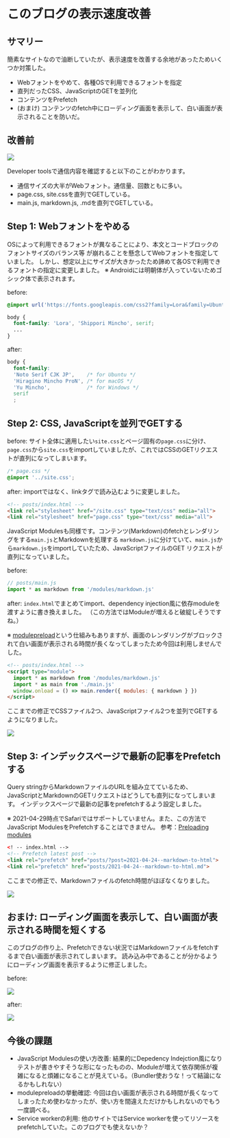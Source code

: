 # このブログの表示速度改善

## サマリー

簡素なサイトなので油断していたが、表示速度を改善する余地があったためいくつか対策した。
- Webフォントをやめて、各種OSで利用できるフォントを指定
- 直列だったCSS、JavaScriptのGETを並列化
- コンテンツをPrefetch
- (おまけ) コンテンツのfetch中にローディング画面を表示して、白い画面が表示されることを防いだ。

## 改善前

![](https://resource-iinm-github-io.s3-ap-northeast-1.amazonaws.com/2021-04-29--speed-up-my-blog/init.webp)

Developer toolsで通信内容を確認すると以下のことがわかります。

- 通信サイズの大半がWebフォント。通信量、回数ともに多い。
- page.css, site.cssを直列でGETしている。
- main.js, markdown.js, .mdを直列でGETしている。

## Step 1: Webフォントをやめる

OSによって利用できるフォントが異なることにより、本文とコードブロックのフォントサイズのバランス等
が崩れることを懸念してWebフォントを指定していました。
しかし、想定以上にサイズが大きかったため諦めて各OSで利用できるフォントの指定に変更しました。
※ Androidには明朝体が入っていないためゴシック体で表示されます。

before:

```css
@import url('https://fonts.googleapis.com/css2?family=Lora&family=Ubuntu+Mono&family=Shippori+Mincho:wght@500&display=swap');

body {
  font-family: 'Lora', 'Shippori Mincho', serif;
  ...
}
```

after:

```css
body {
  font-family:
  'Noto Serif CJK JP',    /* for Ubuntu */
  'Hiragino Mincho ProN', /* for macOS */
  'Yu Mincho',            /* for Windows */
  serif
  ;
```


## Step 2: CSS, JavaScriptを並列でGETする

before: サイト全体に適用したい`site.css`とページ固有の`page.css`に分け、`page.css`から`site.css`をimportしていましたが、これではCSSのGETリクエストが直列になってしまいます。

```css
/* page.css */
@import '../site.css';
```

after: importではなく、linkタグで読み込むように変更しました。

```html
<!-- posts/index.html -->
<link rel="stylesheet" href="/site.css" type="text/css" media="all">
<link rel="stylesheet" href="page.css" type="text/css" media="all">
```

JavaScript Modulesも同様です。コンテンツ(Markdown)のfetchとレンダリングをする`main.js`とMarkdownを処理する
`markdown.js`に分けていて、`main.js`から`markdown.js`をimportしていたため、JavaScriptファイルのGET
リクエストが直列になっていました。

before:

```javascript
// posts/main.js
import * as markdown from '/modules/markdown.js'
```

after: `index.html`でまとめてimport、dependency injection風に依存moduleを渡すように書き換えました。
（この方法ではModuleが増えると破綻しそうですね。）

※ [modulepreload](https://developer.mozilla.org/en-US/docs/Web/HTML/Link_types/modulepreload)という仕組みもありますが、画面のレンダリングがブロックされて白い画面が表示される時間が長くなってしまったため今回は利用しませんでした。

```html
<!-- posts/index.html -->
<script type="module">
  import * as markdown from '/modules/markdown.js'
  import * as main from './main.js'
  window.onload = () => main.render({ modules: { markdown } })
</script>
```

ここまでの修正でCSSファイル2つ、JavaScriptファイル2つを並列でGETするようになりました。

![](https://resource-iinm-github-io.s3-ap-northeast-1.amazonaws.com/2021-04-29--speed-up-my-blog/no-import.webp)

## Step 3: インデックスページで最新の記事をPrefetchする

Query stringからMarkdownファイルのURLを組み立てているため、
JavaScriptとMarkdownのGETリクエストはどうしても直列になってしまいます。
インデックスページで最新の記事をprefetchするよう設定しました。

※ 2021-04-29時点でSafariではサポートしていません。また、この方法でJavaScript ModulesをPrefetchすることはできません。
参考：[Preloading modules](https://developers.google.com/web/updates/2017/12/modulepreload)

```html
<! -- index.html -->
<!-- Prefetch latest post -->
<link rel="prefetch" href="posts/?post=2021-04-24--markdown-to-html">
<link rel="prefetch" href="posts/2021-04-24--markdown-to-html.md">
```

ここまでの修正で、Markdownファイルのfetch時間がほぼなくなりました。

![](https://resource-iinm-github-io.s3-ap-northeast-1.amazonaws.com/2021-04-29--speed-up-my-blog/prefetched.webp)

## おまけ: ローディング画面を表示して、白い画面が表示される時間を短くする

このブログの作り上、Prefetchできない状況ではMarkdownファイルをfetchするまで白い画面が表示されてしまいます。
読み込み中であることが分かるようにローディング画面を表示するように修正しました。

before:

![](https://resource-iinm-github-io.s3-ap-northeast-1.amazonaws.com/2021-04-29--speed-up-my-blog/no-loading-screen.gif)

after:

![](https://resource-iinm-github-io.s3-ap-northeast-1.amazonaws.com/2021-04-29--speed-up-my-blog/loading-screen.gif)

## 今後の課題

- JavaScript Modulesの使い方改善: 結果的にDepedency Indejction風になりテストが書きやすそうな形になったものの、Moduleが増えて依存関係が複雑になると煩雑になることが見えている。（Bundler使おうな！って結論になるかもしれない）
- modulepreloadの挙動確認: 今回は白い画面が表示される時間が長くなってしまったため使わなかったが、使い方を間違えただけかもしれないのでもう一度調べる。
- Service workerの利用: 他のサイトではService workerを使ってリソースをprefetchしていた。このブログでも使えないか？
